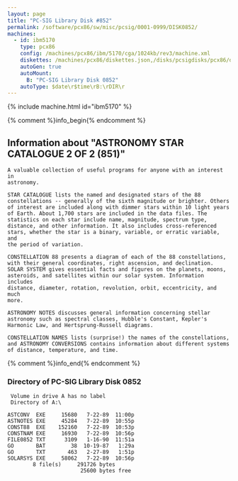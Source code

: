 ```yaml
---
layout: page
title: "PC-SIG Library Disk #852"
permalink: /software/pcx86/sw/misc/pcsig/0001-0999/DISK0852/
machines:
  - id: ibm5170
    type: pcx86
    config: /machines/pcx86/ibm/5170/cga/1024kb/rev3/machine.xml
    diskettes: /machines/pcx86/diskettes.json,/disks/pcsigdisks/pcx86/diskettes.json
    autoGen: true
    autoMount:
      B: "PC-SIG Library Disk 0852"
    autoType: $date\r$time\rB:\rDIR\r
---
```


{% include machine.html id="ibm5170" %}

{% comment %}info_begin{% endcomment %}

## Information about "ASTRONOMY STAR CATALOGUE 2 OF 2 (851)"

    A valuable collection of useful programs for anyone with an interest in
    astronomy.
    
    STAR CATALOGUE lists the named and designated stars of the 88
    constellations -- generally of the sixth magnitude or brighter. Others
    of interest are included along with dimmer stars within 10 light years
    of Earth. About 1,700 stars are included in the data files. The
    statistics on each star include name, magnitude, spectrum type,
    distance, and other information. It also includes cross-referenced
    stars, whether the star is a binary, variable, or erratic variable, and
    the period of variation.
    
    CONSTELLATION 88 presents a diagram of each of the 88 constellations,
    with their general coordinates, right ascension, and declination.
    SOLAR SYSTEM gives essential facts and figures on the planets, moons,
    asteroids, and satellites within our solar system. Information includes
    distance, diameter, rotation, revolution, orbit, eccentricity, and much
    more.
    
    ASTRONOMY NOTES discusses general information concerning stellar
    astronomy such as spectral classes, Hubble's Constant, Kepler's
    Harmonic Law, and Hertsprung-Russell diagrams.
    
    CONSTELLATION NAMES lists (surprise!) the names of the constellations,
    and ASTRONOMY CONVERSIONS contains information about different systems
    of distance, temperature, and time.
{% comment %}info_end{% endcomment %}


### Directory of PC-SIG Library Disk 0852

     Volume in drive A has no label
     Directory of A:\

    ASTCONV  EXE     15680   7-22-89  11:00p
    ASTNOTES EXE     45284   7-22-89  10:55p
    CONST88  EXE    152160   7-22-89  10:53p
    CONSTNAM EXE     16930   7-22-89  10:56p
    FILE0852 TXT      3109   1-16-90  11:51a
    GO       BAT        38  10-19-87   1:29a
    GO       TXT       463   2-27-89   1:51p
    SOLARSYS EXE     58062   7-22-89  10:56p
            8 file(s)     291726 bytes
                           25600 bytes free
